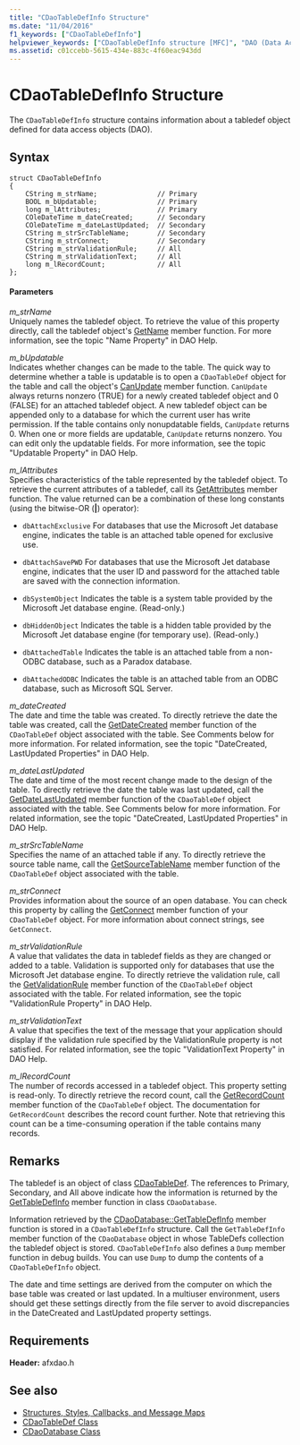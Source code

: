 ```yaml
---
title: "CDaoTableDefInfo Structure"
ms.date: "11/04/2016"
f1_keywords: ["CDaoTableDefInfo"]
helpviewer_keywords: ["CDaoTableDefInfo structure [MFC]", "DAO (Data Access Objects), TableDefs collection"]
ms.assetid: c01ccebb-5615-434e-883c-4f60eac943dd
---
```

# CDaoTableDefInfo Structure

The `CDaoTableDefInfo` structure contains information about a tabledef object defined for data access objects (DAO).

## Syntax

```
struct CDaoTableDefInfo
{
    CString m_strName;               // Primary
    BOOL m_bUpdatable;               // Primary
    long m_lAttributes;              // Primary
    COleDateTime m_dateCreated;      // Secondary
    COleDateTime m_dateLastUpdated;  // Secondary
    CString m_strSrcTableName;       // Secondary
    CString m_strConnect;            // Secondary
    CString m_strValidationRule;     // All
    CString m_strValidationText;     // All
    long m_lRecordCount;             // All
};
```

#### Parameters

*m_strName*<br/>
Uniquely names the tabledef object. To retrieve the value of this property directly, call the tabledef object's [GetName](../../mfc/reference/cdaotabledef-class.md#getname) member function. For more information, see the topic "Name Property" in DAO Help.

*m_bUpdatable*<br/>
Indicates whether changes can be made to the table. The quick way to determine whether a table is updatable is to open a `CDaoTableDef` object for the table and call the object's [CanUpdate](../../mfc/reference/cdaotabledef-class.md#canupdate) member function. `CanUpdate` always returns nonzero (TRUE) for a newly created tabledef object and 0 (FALSE) for an attached tabledef object. A new tabledef object can be appended only to a database for which the current user has write permission. If the table contains only nonupdatable fields, `CanUpdate` returns 0. When one or more fields are updatable, `CanUpdate` returns nonzero. You can edit only the updatable fields. For more information, see the topic "Updatable Property" in DAO Help.

*m_lAttributes*<br/>
Specifies characteristics of the table represented by the tabledef object. To retrieve the current attributes of a tabledef, call its [GetAttributes](../../mfc/reference/cdaotabledef-class.md#getattributes) member function. The value returned can be a combination of these long constants (using the bitwise-OR (**&#124;**) operator):

- `dbAttachExclusive` For databases that use the Microsoft Jet database engine, indicates the table is an attached table opened for exclusive use.

- `dbAttachSavePWD` For databases that use the Microsoft Jet database engine, indicates that the user ID and password for the attached table are saved with the connection information.

- `dbSystemObject` Indicates the table is a system table provided by the Microsoft Jet database engine. (Read-only.)

- `dbHiddenObject` Indicates the table is a hidden table provided by the Microsoft Jet database engine (for temporary use). (Read-only.)

- `dbAttachedTable` Indicates the table is an attached table from a non-ODBC database, such as a Paradox database.

- `dbAttachedODBC` Indicates the table is an attached table from an ODBC database, such as Microsoft SQL Server.

*m_dateCreated*<br/>
The date and time the table was created. To directly retrieve the date the table was created, call the [GetDateCreated](../../mfc/reference/cdaotabledef-class.md#getdatecreated) member function of the `CDaoTableDef` object associated with the table. See Comments below for more information. For related information, see the topic "DateCreated, LastUpdated Properties" in DAO Help.

*m_dateLastUpdated*<br/>
The date and time of the most recent change made to the design of the table. To directly retrieve the date the table was last updated, call the [GetDateLastUpdated](../../mfc/reference/cdaotabledef-class.md#getdatelastupdated) member function of the `CDaoTableDef` object associated with the table. See Comments below for more information. For related information, see the topic "DateCreated, LastUpdated Properties" in DAO Help.

*m_strSrcTableName*<br/>
Specifies the name of an attached table if any. To directly retrieve the source table name, call the [GetSourceTableName](../../mfc/reference/cdaotabledef-class.md#getsourcetablename) member function of the `CDaoTableDef` object associated with the table.

*m_strConnect*<br/>
Provides information about the source of an open database. You can check this property by calling the [GetConnect](../../mfc/reference/cdaotabledef-class.md#getconnect) member function of your `CDaoTableDef` object. For more information about connect strings, see `GetConnect`.

*m_strValidationRule*<br/>
A value that validates the data in tabledef fields as they are changed or added to a table. Validation is supported only for databases that use the Microsoft Jet database engine. To directly retrieve the validation rule, call the [GetValidationRule](../../mfc/reference/cdaotabledef-class.md#getvalidationrule) member function of the `CDaoTableDef` object associated with the table. For related information, see the topic "ValidationRule Property" in DAO Help.

*m_strValidationText*<br/>
A value that specifies the text of the message that your application should display if the validation rule specified by the ValidationRule property is not satisfied. For related information, see the topic "ValidationText Property" in DAO Help.

*m_lRecordCount*<br/>
The number of records accessed in a tabledef object. This property setting is read-only. To directly retrieve the record count, call the [GetRecordCount](../../mfc/reference/cdaotabledef-class.md#getrecordcount) member function of the `CDaoTableDef` object. The documentation for `GetRecordCount` describes the record count further. Note that retrieving this count can be a time-consuming operation if the table contains many records.

## Remarks

The tabledef is an object of class [CDaoTableDef](../../mfc/reference/cdaotabledef-class.md). The references to Primary, Secondary, and All above indicate how the information is returned by the [GetTableDefInfo](../../mfc/reference/cdaodatabase-class.md#gettabledefinfo) member function in class `CDaoDatabase`.

Information retrieved by the [CDaoDatabase::GetTableDefInfo](../../mfc/reference/cdaodatabase-class.md#gettabledefinfo) member function is stored in a `CDaoTableDefInfo` structure. Call the `GetTableDefInfo` member function of the `CDaoDatabase` object in whose TableDefs collection the tabledef object is stored. `CDaoTableDefInfo` also defines a `Dump` member function in debug builds. You can use `Dump` to dump the contents of a `CDaoTableDefInfo` object.

The date and time settings are derived from the computer on which the base table was created or last updated. In a multiuser environment, users should get these settings directly from the file server to avoid discrepancies in the DateCreated and LastUpdated property settings.

## Requirements

**Header:** afxdao.h

## See also

- [Structures, Styles, Callbacks, and Message Maps](../../mfc/reference/structures-styles-callbacks-and-message-maps.md)
- [CDaoTableDef Class](../../mfc/reference/cdaotabledef-class.md)
- [CDaoDatabase Class](../../mfc/reference/cdaodatabase-class.md)

